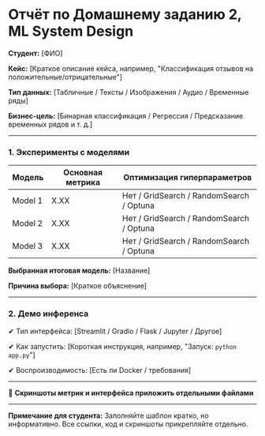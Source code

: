 # Отчёт по Домашнему заданию 2, ML System Design


**Студент:** [ФИО]

**Кейс:** [Краткое описание кейса, например, "Классификация отзывов на положительные/отрицательные"]

**Тип данных:** [Табличные / Тексты / Изображения / Аудио / Временные ряды]

**Бизнес-цель:** [Бинарная классификация / Регрессия / Предсказание временных рядов и т. д.]

---


### **1. Эксперименты с моделями**

| Модель | Основная метрика | Оптимизация гиперпараметров |
| --- | --- | --- |
| Model 1 | X.XX | Нет / GridSearch / RandomSearch / Optuna |
| Model 2 | X.XX | Нет / GridSearch / RandomSearch / Optuna |
| Model 3 | X.XX | Нет / GridSearch / RandomSearch / Optuna |

**Выбранная итоговая модель:** [Название]

**Причина выбора:** [Краткое объяснение]

---

### **2. Демо инференса**

✔ Тип интерфейса: [Streamlit / Gradio / Flask / Jupyter / Другое]

✔ Как запустить: [Короткая инструкция, например, "Запуск: `python app.py`"]

✔ Воспроизводимость: [Есть ли Docker / требования]

---

📎 **Скриншоты метрик и интерфейса приложить отдельными файлами**

---

**Примечание для студента:** Заполняйте шаблон кратко, но информативно. Все ссылки, код и скриншоты прикрепляйте отдельно.